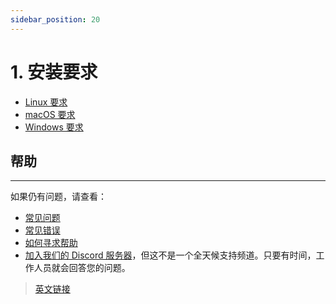 ```yaml
---
sidebar_position: 20
---
```


# 1. 安装要求

- [Linux 要求](/linux-requirements)
- [macOS 要求](/macos-requirements)
- [Windows 要求](/windows-requirements)

## 帮助
---

如果仍有问题，请查看：

- [常见问题](/faq)
- [常见错误](/common-errors)
- [如何寻求帮助](/how-to-ask-for-help)
- [加入我们的 Discord 服务器](https://discord.gg/gkt4y2x)，但这不是一个全天候支持频道。只要有时间，工作人员就会回答您的问题。

> [英文链接](https://www.azerothcore.org/wiki/requirements)
